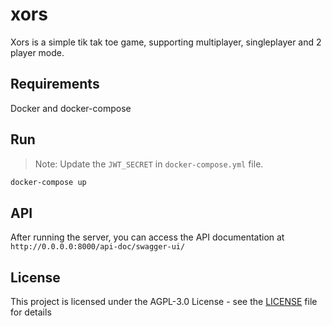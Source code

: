 # xors

Xors is a simple tik tak toe game, supporting multiplayer, singleplayer and 2 player mode.

## Requirements
Docker and docker-compose

## Run

> Note: Update the `JWT_SECRET` in `docker-compose.yml` file.

```bash
docker-compose up
```

## API
After running the server, you can access the API documentation at `http://0.0.0.0:8000/api-doc/swagger-ui/`

## License
This project is licensed under the AGPL-3.0 License - see the [LICENSE](LICENSE) file for details



